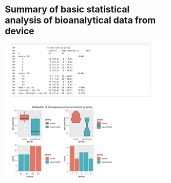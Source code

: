 # Summary of basic statistical analysis of bioanalytical data from device


<td><img src='assets/Analysis_sample.png' align='center' style='width: 700px;'></td> 
<br/><br/>
